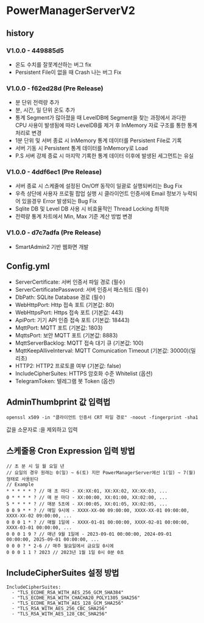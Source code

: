 # PowerManagerServerV2

## history

### V1.0.0 - 449885d5

* 온도 수치를 잘못계산하는 버그 fix
* Persistent File이 없을 때 Crash 나는 버그 Fix

### V1.0.0 - f62ed28d (Pre Release)

* 분 단위 전력량 추가
* 분, 시간, 일 단위 온도 추가
* 통계 Segment가 많아졌을 때 LevelDB에 Segment을 찾는 과정에서 과다한 CPU 사용이 발생됨에 따라 LevelDB를 제거 후 InMemory 자료 구조를 통한 통계 처리로 변경 
* 1분 단위 및 서버 종료 시 InMemory 통계 데이터를 Persistent File로 기록
* 서버 기동 시 Persistent 통계 데이터를 InMemory로 Load
* P.S 서버 강제 종료 시 마지막 기록한 통계 데이터 이후에 발생된 세그먼트는 유실

### V1.0.0 - 4ddf6ec1 (Pre Release)

* 서버 종료 시 스케줄에 설정된 On/Off 동작이 일괄로 실행되버리는 Bug Fix
* 우측 상단에 사용자 프로필 팝업 실행 시 클라이언트 인증서에 Email 정보가 누락되어 있을경우 Error 발생되는 Bug Fix
* Sqlite DB 및 Level DB 사용 시 비효율적인 Thread Locking 최적화
* 전력량 통계 차트에서 Min, Max 기준 계산 방법 변경

### V1.0.0 - d7c7adfa (Pre Release)

* SmartAdmin2 기반 웹화면 개발

## Config.yml
* ServerCertificate: 서버 인증서 파일 경로 (필수)
* ServerCertificatePassword: 서버 인증서 패스워드 (필수)
* DbPath: SQLite Database 경로 (필수)
* WebHttpPort: Http 접속 포트 (기본값: 80)
* WebHttpsPort: Https 접속 포트 (기본값: 443)
* ApiPort: 기기 API 인증 접속 포트 (기본값: 18443)
* MqttPort: MQTT 포트 (기본값: 1803)
* MqttsPort: 보안 MQTT 포트 (기본값: 8883)
* MqttServerBacklog: MQTT 접속 대기 큐 (기본값: 100)
* MqttKeepAlliveInterval: MQTT Comunication Timeout (기본값: 30000)(밀리초)
* HTTP2: HTTP2 프로토콜 여부 (기본값: false)
* IncludeCipherSuites: HTTPS 암호화 수준 Whitelist (옵션)
* TelegramToken: 텔레그램 봇 Token (옵션)


## AdminThumbprint 값 입력법

```
openssl x509 -in "클라이언트 인증서 CRT 파일 경로" -noout -fingerprint -sha1
```
값을 소문자로 :을 제외하고 입력

## 스케줄용 Cron Expression 입력 방법

```
// 초 분 시 일 월 요일 년
// 요일의 경우 원래는 0(일) ~ 6(토) 지만 PowerManagerServer에선 1(일) ~ 7(월) 형태로 사용된다
// Example
* * * * * ? // 매 초 마다 - XX:XX:01, XX:XX:02, XX:XX:03, ...
0 * * * * ? // 매 분 마다 - XX:00:00, XX:01:00, XX:02:00, ...
5 * * * * ? // 매분 5초에 - XX:00:05, XX:01:05, XX:02:05, ...
0 0 9 * * ? // 매일 9시에 - XXXX-XX-00 09:00:00, XXXX-XX-01 09:00:00, XXXX-XX-02 09:00:00, ...
0 0 0 1 * ? // 매월 1일에 - XXXX-01-01 00:00:00, XXXX-02-01 00:00:00, XXXX-03-01 00:00:00, ...
0 0 0 1 9 ? // 매년 9월 1일에 - 2023-09-01 00:00:00, 2024-09-01 00:00:00, 2025-09-01 00:00:00, ...
0 0 0 ? * 2-6 // 매주 월요일에서 금요일 0시에
0 0 0 1 1 ? 2023 // 2023년 1월 1일 0시 0분 0초
```

## IncludeCipherSuites 설정 방법

```
IncludeCipherSuites:
  - "TLS_ECDHE_RSA_WITH_AES_256_GCM_SHA384"
  - "TLS_ECDHE_RSA_WITH_CHACHA20_POLY1305_SHA256"
  - "TLS_ECDHE_RSA_WITH_AES_128_GCM_SHA256"
  - "TLS_RSA_WITH_AES_256_CBC_SHA256"
  - "TLS_RSA_WITH_AES_128_CBC_SHA256"
```
